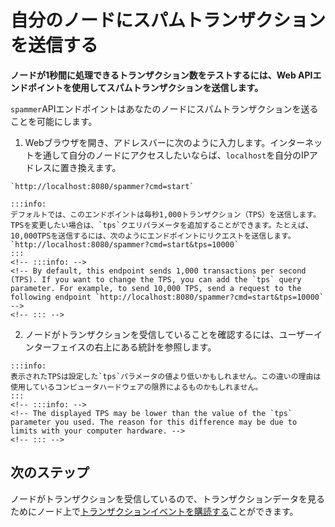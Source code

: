 # 自分のノードにスパムトランザクションを送信する
<!-- # Send spam transactions to your node -->

**ノードが1秒間に処理できるトランザクション数をテストするには、Web APIエンドポイントを使用してスパムトランザクションを送信します。**
<!-- **To test how many transactions per second your node can process, you can use a web API endpoint to send it spam transactions.** -->

`spammer`APIエンドポイントはあなたのノードにスパムトランザクションを送ることを可能にします。
<!-- The `spammer` API endpoint allows you to send your node spam transactions. -->

1. Webブラウザを開き、アドレスバーに次のように入力します。インターネットを通して自分のノードにアクセスしたいならば、`localhost`を自分のIPアドレスに置き換えます。
  <!-- 1. Open a web browser and enter the following into the address bar. If you want to access your node through the Internet, replace `localhost` with your IP address. -->

    `http://localhost:8080/spammer?cmd=start`

    :::info:
    デフォルトでは、このエンドポイントは毎秒1,000トランザクション（TPS）を送信します。TPSを変更したい場合は、`tps`クエリパラメータを追加することができます。たとえば、10,000TPSを送信するには、次のようにエンドポイントにリクエストを送信します。`http://localhost:8080/spammer?cmd=start&tps=10000`
    :::
    <!-- :::info: -->
    <!-- By default, this endpoint sends 1,000 transactions per second (TPS). If you want to change the TPS, you can add the `tps` query parameter. For example, to send 10,000 TPS, send a request to the following endpoint `http://localhost:8080/spammer?cmd=start&tps=10000` -->
    <!-- ::: -->

2. ノードがトランザクションを受信していることを確認するには、ユーザーインターフェイスの右上にある統計を参照します。
<!-- 2. To check that your node is receiving transactions, see the statistics in the top-right of the user interface -->

    :::info:
    表示されたTPSは設定した`tps`パラメータの値より低いかもしれません。この違いの理由は使用しているコンピュータハードウェアの限界によるものかもしれません。
    :::
    <!-- :::info: -->
    <!-- The displayed TPS may be lower than the value of the `tps` parameter you used. The reason for this difference may be due to limits with your computer hardware. -->
    <!-- ::: -->

## 次のステップ
<!-- ## Next steps -->

ノードがトランザクションを受信しているので、トランザクションデータを見るためにノード上で[トランザクションイベントを購読する](../how-to-guides/subscribe-to-events.md)ことができます。
<!-- Now that your node is receiving transactions, you can [subscribe to the transaction event](../how-to-guides/subscribe-to-events.md) on your node to see that data. -->
